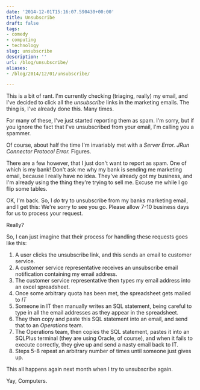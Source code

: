 ```yaml
---
date: '2014-12-01T15:16:07.590430+00:00'
title: Unsubscribe
draft: false
tags:
- comedy
- computing
- technology
slug: unsubscribe
description: ''
url: /blog/unsubscribe/
aliases:
- /blog/2014/12/01/unsubscribe/

---
```


This is a bit of rant. I'm currently checking (triaging, really) my email, and
I've decided to click all the *unsubscribe* links in the marketing emails. The
thing is, I've already done this. Many times.

For many of these, I've just started reporting them as spam. I'm sorry, but if
you ignore the fact that I've unsubscribed from your email, I'm calling you a
spammer.

Of course, about half the time I'm invariably met with a *Server Error. JRun
Connector Protocol Error.* Figures.

There are a few however, that I just don't want to report as spam. One of which
is my bank! Don't ask me why my bank is sending me marketing email, because I
really have no idea. They've already got my business, and I'm already using the
thing they're trying to sell me. Excuse me while I go flip some tables.

OK, I'm back. So, I *do* try to unsubscribe from my banks marketing email, and I
get this: We're sorry to see you go. Please allow 7-10 business days for us to
process your request.

Really?

So, I can just imagine that their process for handling these requests goes like this:

1. A user clicks the unsubscribe link, and this sends an email to customer service.
2. A customer service representative receives an unsubscribe email notification
   containing my email address.
3. The customer service representative then types my email address into an excel spreadsheet.
4. Once some arbitrary quota has been met, the spreadsheet gets mailed to *IT*
5. Someone in IT then manually writes an SQL statement, being careful to type in
   all the email addresses as they appear in the spreadsheet.
6. They then copy and paste this SQL statement into an email, and send that to an
   *Operations* team.
7. The Operations team, then copies the SQL statement, pastes it into an SQLPlus
   terminal (they are using Oracle, of course), and when it fails to execute
   correctly, they give up and send a nasty email back to IT.
8. Steps 5-8 repeat an arbitrary number of times until someone just gives up.

This all happens again next month when I try to unsubscribe again.

Yay, Computers.


